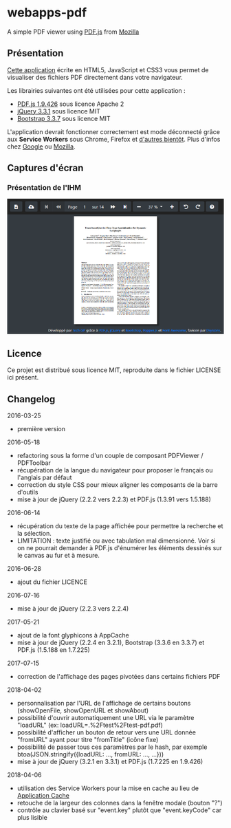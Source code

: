 # webapps-pdf

A simple PDF viewer using [PDF.js](http://mozilla.github.io/pdf.js/) from [Mozilla](https://www.mozilla.org/fr/)

## Présentation

[Cette application](http://techgp.fr/webapps/webapps-pdf.html) écrite en HTML5, JavaScript et CSS3 vous permet de visualiser des fichiers PDF directement dans votre navigateur.

Les librairies suivantes ont été utilisées pour cette application :

- [PDF.js 1.9.426](http://mozilla.github.io/pdf.js/) sous licence Apache 2
- [jQuery 3.3.1](http://jquery.com/) sous licence MIT
- [Bootstrap 3.3.7](http://getbootstrap.com/css/) sous licence MIT

L'application devrait fonctionner correctement est mode déconnecté grâce aux **Service Workers** sous Chrome, Firefox et [d'autres bientôt](https://caniuse.com/#search=service+worker).
Plus d'infos chez [Google](https://developers.google.com/web/fundamentals/primers/service-workers/) ou [Mozilla](https://developer.mozilla.org/en-US/docs/Web/API/Service_Worker_API/Using_Service_Workers).

## Captures d'écran

### Présentation de l'IHM

![Présentation de l'IHM](./screenshots/webapps-pdf-1.png)

## Licence

Ce projet est distribué sous licence MIT, reproduite dans le fichier LICENSE ici présent.

## Changelog

2016-03-25
- première version

2016-05-18
- refactoring sous la forme d'un couple de composant PDFViewer / PDFToolbar
- récupération de la langue du navigateur pour proposer le français ou l'anglais par défaut
- correction du style CSS pour mieux aligner les composants de la barre d'outils
- mise à jour de jQuery (2.2.2 vers 2.2.3) et PDF.js (1.3.91 vers 1.5.188)

2016-06-14
- récupération du texte de la page affichée pour permettre la recherche et la sélection.
- LIMITATION : texte justifié ou avec tabulation mal dimensionné. Voir si on ne pourrait demander à PDF.js d'énumérer les éléments dessinés sur le canvas au fur et à mesure.

2016-06-28
- ajout du fichier LICENCE

2016-07-16
- mise à jour de jQuery (2.2.3 vers 2.2.4)

2017-05-21
- ajout de la font glyphicons à AppCache
- mise à jour de jQuery (2.2.4 en 3.2.1), Bootstrap (3.3.6 en 3.3.7) et PDF.js (1.5.188 en 1.7.225)

2017-07-15
- correction de l'affichage des pages pivotées dans certains fichiers PDF 

2018-04-02
- personnalisation par l'URL de l'affichage de certains boutons (showOpenFile, showOpenURL et showAbout)
- possibilité d'ouvrir automatiquement une URL via le paramètre "loadURL" (ex: loadURL=.%2Ftest%2Ftest-pdf.pdf)
- possibilité d'afficher un bouton de retour vers une URL donnée "fromURL" ayant pour titre "fromTitle" (icône fixe)
- possibilité de passer tous ces paramètres par le hash, par exemple btoa(JSON.stringify({loadURL: ..., fromURL: ..., ...}))
- mise à jour de jQuery (3.2.1 en 3.3.1) et PDF.js (1.7.225 en 1.9.426)

2018-04-06
- utilisation des Service Workers pour la mise en cache au lieu de [Application Cache](https://developer.mozilla.org/fr/docs/Utiliser_Application_Cache)
- retouche de la largeur des colonnes dans la fenêtre modale (bouton "?")
- contrôle au clavier basé sur "event.key" plutôt que "event.keyCode" car plus lisible
